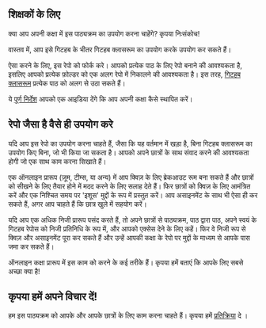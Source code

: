## शिक्षकों के लिए

क्या आप अपनी कक्षा में इस पाठ्यक्रम का उपयोग करना चाहेंगे? कृपया निःसंकोच!

वास्तव में, आप इसे गिटहब के भीतर गिटहब क्लासरूम का उपयोग करके उपयोग कर सकते हैं।

ऐसा करने के लिए, इस रेपो को फोर्क करे। आपको प्रत्येक पाठ के लिए रेपो बनाने की आवश्यकता है, इसलिए आपको प्रत्येक फ़ोल्डर को एक अलग रेपो में निकालने की आवश्यकता है। इस तरह, [गिटहब क्लासरूम](https://classroom.github.com/classrooms) प्रत्येक पाठ को अलग से उठा सकते हैं।

ये [पूर्ण निर्देश](https://github.blog/2020-03-18-set-up-your-digital-classroom-with-github-classroom/) आपको एक आइडिया देंगे कि आप अपनी कक्षा कैसे स्थापित करें।

## रेपो जैसा है वैसे ही उपयोग करे

यदि आप इस रेपो का उपयोग करना चाहते हैं, जैसा कि यह वर्तमान में खड़ा है, बिना गिटहब क्लासरूम का उपयोग किए बिना, जो भी किया जा सकता है। आपको अपने छात्रों के साथ संवाद करने की आवश्यकता होगी जो एक साथ काम करना सिखाते हैं।

एक ऑनलाइन प्रारूप (ज़ूम, टीम्स, या अन्य) में आप क्विज़ के लिए ब्रेकआउट रूम बना सकते हैं और छात्रों को सीखने के लिए तैयार होने में मदद करने के लिए सलाह देते हैं। फिर छात्रों को क्विज़ के लिए आमंत्रित करें और एक निश्चित समय पर 'इशूस' मुद्दों के रूप में प्रस्तुत करें। आप असाइनमेंट के साथ भी ऐसा ही कर सकते हैं, अगर आप चाहते हैं कि छात्र खुले में सहयोग करें।

यदि आप एक अधिक निजी प्रारूप पसंद करते हैं, तो अपने छात्रों से पाठ्यक्रम, पाठ द्वारा पाठ, अपने स्वयं के गिटहब रेपोस को निजी प्रतिनिधि के रूप में, और आपको एक्सेस देने के लिए कहें। फिर वे निजी रूप से क्विज़ और असाइनमेंट पूरा कर सकते हैं और उन्हें आपकी कक्षा के रेपो पर मुद्दों के माध्यम से आपके पास जमा कर सकते हैं।

ऑनलाइन कक्षा प्रारूप में इस काम को करने के कई तरीके हैं। कृपया हमें बताएं कि आपके लिए सबसे अच्छा क्या है!

## कृपया हमें अपने विचार दें!

हम इस पाठ्यक्रम को आपके और आपके छात्रों के लिए काम करना चाहते हैं। कृपया हमें [प्रतिक्रिया](https://forms.microsoft.com/Pages/ResponsePage.aspx?id=v4j5cvGGr0GRqy180BHbR2humCsRZhxNuI79cm6n0hRUQzRVVU9VVlU5UlFLWTRLWlkyQUxORTg5WS4u) दे ।
